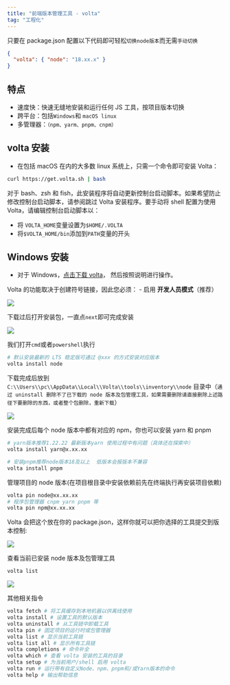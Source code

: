 ```yaml
---
title: "前端版本管理工具 - volta"
tag: "工程化"
---
```


只要在 package.json 配置以下代码即可轻松`切换node版本`而无需`手动切换`

```json
{
  "volta": { "node": "18.xx.x" }
}
```

## 特点

- 速度快：快速无缝地安装和运行任何 JS 工具，按项目版本切换
- 跨平台：包括`Windows`和 `macOS linux`
- 多管理器：`（npm、yarm、pnpm、cnpm）`

## volta 安装

- 在包括 macOS 在内的大多数 linux 系统上，只需一个命令即可安装 Volta：

```bash
curl https://get.volta.sh | bash
```

对于 bash、zsh 和 fish，此安装程序将自动更新控制台启动脚本。如果希望防止修改控制台启动脚本，请参阅跳过 Volta 安装程序。要手动将 shell 配置为使用 Volta，请编辑控制台启动脚本以：

- 将 `VOLTA_HOME`变量设置为`$HOME/.VOLTA`
- 将`$VOLTA_HOME/bin`添加到`PATH`变量的开头

## Windows 安装

- 对于 Windows，[点击下载 volta](https://github.com/volta-cli/volta/releases/download/v1.1.1/volta-1.1.1-windows-x86_64.msi)， 然后按照说明进行操作。

Volta 的功能取决于创建符号链接，因此您必须： - 启用 **开发人员模式**（推荐）

![](../imgs/30/01.awebp)

下载过后打开安装包，一直点`next`即可完成安装

![](../imgs/30/02.awebp)

我们打开`cmd`或者`powershell`执行

```bash
# 默认安装最新的 LTS 稳定版可通过 @xxx 的方式安装对应版本
volta install node
```

下载完成后放到 `C:\\Users\\pc\\AppData\\Local\\Volta\\tools\\inventory\\node` 目录中（`通过 uninstall 删除不了已下载的 node 版本及包管理工具，如果需要删除请直接删除上述路径下要删除的东西，或者整个包删除，重新下载`）

![](../imgs/30/03.awebp)

安装完成后每个 node 版本中都有对应的 npm，你也可以安装 yarn 和 pnpm

```bash
# yarn版本推荐1.22.22 最新版本yarn 使用过程中有问题（具体还在探索中）
volta install yarn@x.xx.xx
```

```bash
# 安装pnpm推荐node版本18及以上  低版本会报版本不兼容
volta install pnpm
```

管理项目的 node 版本(在项目根目录中安装依赖前先在终端执行再安装项目依赖)

```bash
volta pin node@xx.xx.xx
# 程序包管理器 cnpm yarn pnpm 等
volta pin npm@xx.xx.xx
```

Volta 会把这个放在你的 package.json，这样你就可以把你选择的工具提交到版本控制:

![](../imgs/30/04.awebp)

查看当前已安装 node 版本及包管理工具

```bash
volta list
```

![](../imgs/30/05.awebp)

其他相关指令

```bash
volta fetch # 将工具缓存到本地机器以供离线使用
volta install # 设置工具的默认版本
volta uninstall # 从工具链中卸载工具
volta pin # 固定项目的运行时或包管理器
volta list # 显示当前工具链
volta list all # 显示所有工具链
volta completions # 命令补全
volta which # 查看 volta 安装的工具的目录
volta setup # 为当前用户/shell 启用 volta
volta run # 运行带有自定义Node、npm、pnpm和/或Yarn版本的命令
volta help # 输出帮助信息
```
